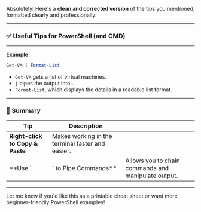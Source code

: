 Absolutely! Here's a **clean and corrected version** of the tips you mentioned, formatted clearly and professionally:

---

### ✅ Useful Tips for PowerShell (and CMD)

---



**Example:**

```powershell
Get-VM | Format-List
```

* `Get-VM` gets a list of virtual machines.
* `|` pipes the output into...
* `Format-List`, which displays the details in a readable list format.

---

### 🧠 Summary

| Tip                             | Description                                      |                                                     |
| ------------------------------- | ------------------------------------------------ | --------------------------------------------------- |
| **Right-click to Copy & Paste** | Makes working in the terminal faster and easier. |                                                     |
| \*\*Use \`                      | \` to Pipe Commands\*\*                          | Allows you to chain commands and manipulate output. |

---

Let me know if you'd like this as a printable cheat sheet or want more beginner-friendly PowerShell examples!
